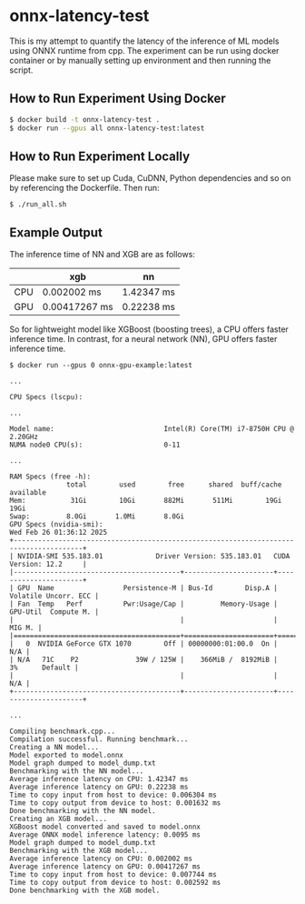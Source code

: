 # onnx-latency-test

This is my attempt to quantify the latency of the inference of ML models using ONNX runtime from cpp. The experiment can be run using docker container or by manually setting up environment and then running the script.

## How to Run Experiment Using Docker

```bash
$ docker build -t onnx-latency-test .
$ docker run --gpus all onnx-latency-test:latest
```


## How to Run Experiment Locally

Please make sure to set up Cuda, CuDNN, Python dependencies and so on by referencing the Dockerfile. Then run:
```
$ ./run_all.sh
```

## Example Output

The inference time of NN and XGB are as follows:

|       | xgb           | nn          |
|-------|---------------|-------------|
| CPU   | 0.002002 ms   | 1.42347 ms  |
| GPU   | 0.00417267 ms | 0.22238 ms  |

So for lightweight model like XGBoost (boosting trees), a CPU offers faster inference time. In contrast, for a neural network (NN), GPU offers faster inference time.

```
$ docker run --gpus 0 onnx-gpu-example:latest

...

CPU Specs (lscpu):

...

Model name:                           Intel(R) Core(TM) i7-8750H CPU @ 2.20GHz
NUMA node0 CPU(s):                    0-11

...

RAM Specs (free -h):
              total        used        free      shared  buff/cache   available
Mem:           31Gi        10Gi       882Mi       511Mi        19Gi        19Gi
Swap:         8.0Gi       1.0Mi       8.0Gi
GPU Specs (nvidia-smi):
Wed Feb 26 01:36:12 2025
+---------------------------------------------------------------------------------------+
| NVIDIA-SMI 535.183.01             Driver Version: 535.183.01   CUDA Version: 12.2     |
|-----------------------------------------+----------------------+----------------------+
| GPU  Name                 Persistence-M | Bus-Id        Disp.A | Volatile Uncorr. ECC |
| Fan  Temp   Perf          Pwr:Usage/Cap |         Memory-Usage | GPU-Util  Compute M. |
|                                         |                      |               MIG M. |
|=========================================+======================+======================|
|   0  NVIDIA GeForce GTX 1070        Off | 00000000:01:00.0  On |                  N/A |
| N/A   71C    P2              39W / 125W |    366MiB /  8192MiB |      3%      Default |
|                                         |                      |                  N/A |
+-----------------------------------------+----------------------+----------------------+

...

Compiling benchmark.cpp...
Compilation successful. Running benchmark...
Creating a NN model...
Model exported to model.onnx
Model graph dumped to model_dump.txt
Benchmarking with the NN model...
Average inference latency on CPU: 1.42347 ms
Average inference latency on GPU: 0.22238 ms
Time to copy input from host to device: 0.006304 ms
Time to copy output from device to host: 0.001632 ms
Done benchmarking with the NN model.
Creating an XGB model...
XGBoost model converted and saved to model.onnx
Average ONNX model inference latency: 0.0095 ms
Model graph dumped to model_dump.txt
Benchmarking with the XGB model...
Average inference latency on CPU: 0.002002 ms
Average inference latency on GPU: 0.00417267 ms
Time to copy input from host to device: 0.007744 ms
Time to copy output from device to host: 0.002592 ms
Done benchmarking with the XGB model.
```

